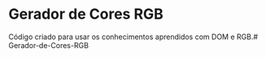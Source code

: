 # Gerador de Cores RGB

Código criado para usar os conhecimentos aprendidos com DOM e RGB.# Gerador-de-Cores-RGB
